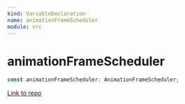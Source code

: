 ```yaml
---
kind: VariableDeclaration
name: animationFrameScheduler
module: src
---
```


# animationFrameScheduler

```ts
const animationFrameScheduler: AnimationFrameScheduler;
```

[Link to repo](https://github.com/ReactiveX/rxjs/blob/master/src/internal/scheduler/animationFrame.ts#L36-L36)
